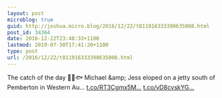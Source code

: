 ```yaml
---
layout: post
microblog: true
guid: http://joshua.micro.blog/2016/12/22/t811916333390635008.html
post_id: 34364
date: 2016-12-22T23:48:33+1100
lastmod: 2019-07-30T17:41:20+1100
type: post
url: /2016/12/22/t811916333390635008.html
---
```

The catch of the day 👰🏼🐟 Michael &amp;amp; Jess eloped on a jetty south of Pemberton in Western Au… [t.co/RT3Cgmx5M...](https://t.co/RT3Cgmx5Mu) [t.co/vD8cvskYG...](https://t.co/vD8cvskYGR)
